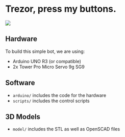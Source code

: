 # Trezor, press my buttons.

![](demo.gif)

## Hardware

To build this simple bot, we are using:

* Arduino UNO R3 (or compatible)
* 2x Tower Pro Micro Servo 9g SG9

## Software

* ```arduino/``` includes the code for the hardware
* ```scripts/``` includes the control scripts

## 3D Models

* ```model/``` includes the STL as well as OpenSCAD files
